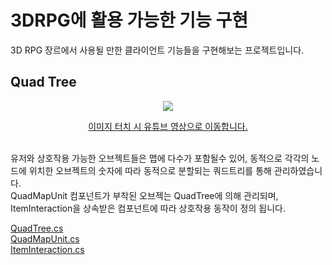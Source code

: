 # 3DRPG에 활용 가능한 기능 구현
3D RPG 장르에서 사용될 만한 클라이언트 기능들을 구현해보는 프로젝트입니다.

## Quad Tree
<a href="https://youtu.be/UrBnEAyCPYI">
	<p align="center"><img src="http://img.youtube.com/vi/UrBnEAyCPYI/0.jpg"></p>
  <p align="center">이미지 터치 시 유튜브 영상으로 이동합니다.</p>
<a><br>
유저와 상호작용 가능한 오브젝트들은 맵에 다수가 포함될수 있어, 동적으로 각각의 노드에 위치한 오브젝트의 숫자에 따라 동적으로 분할되는 쿼드트리를 통해 관리하였습니다.<br>
QuadMapUnit 컴포넌트가 부착된 오브젝는 QuadTree에 의해 관리되며, ItemInteraction을 상속받은 컴포넌트에 따라 상호작용 동작이 정의 됩니다.<br>

[QuadTree.cs](https://github.com/Odien4180/3DRpg/blob/master/Scripts/QuadTree.cs)<br>
[QuadMapUnit.cs](https://github.com/Odien4180/3DRpg/blob/master/Scripts/QuadMapUnit.cs)<br>
[ItemInteraction.cs](https://github.com/Odien4180/3DRpg/blob/master/Scripts/ItemInteraction.cs)<br>

 
